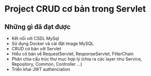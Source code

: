 # Project CRUD cơ bản trong Servlet
## Những gì đã đạt được
* Kết nối với CSDL MySql
* Sử dụng Docker và cài đặt image MySQL
* CRUD cơ bản với Servlet
* Hiểu cơ bản về RequestServlet, ResponseServlet, FilterChain
* Phân chia cấu trúc thư mục hợp lý (chia ra các layer như Service, Repository, Common, Controller ...)
* Triển khai JWT authenciation
